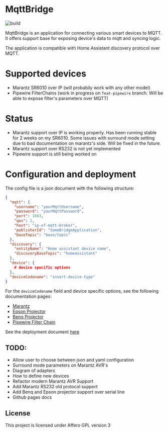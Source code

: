 # MqttBridge
![build](https://github.com/lucaci32u4/mqttbridge/actions/workflows/maven.yml/badge.svg)


MqttBridge is an application for connecting various smart devices to MQTT. It offers support base for exposing device's data to mqtt and syncing logic. 

The application is compatible with Home Assistant discovery protocol over MQTT.

# Supported devices 
 * Marantz SR6010 over IP (will probabily work with any other model)
 * Pipewire FilterChains (work in progress on `feat-pipewire` branch. Will be able to expose filter's parameters over MQTT)

# Status

 * Marantz support over IP is working properly. Has been running stable for 2 weeks on my SR6010. Some issues with surround mode setting due to bad documentation on marantz's side. Will be fixed in the future. 
 * Marantz support over RS232 is not yet implemented
 * Pipewire support is still being worked on

# Configuration and deployment

The config file is a json document with the following structure:

```json
{
  "mqtt": {
    "username": "yourMqttUsername",
    "password": "yourMqttPassword",
    "port": 1883,
    "qos": 2,
    "host": "ip-of-mqtt-broker",
    "publisherId": "SomeBridgeApplication",
    "baseTopic": "base/topic"
  },
  "discovery": {
    "entityName": "Home assistant device name",
    "discoveryBaseTopic": "homeassistant"
  },
  "device": {
    # device specific options
  },
  "deviceCodename": "insert-device-type"
}
```

For the `deviceCodename` field and device specific options, see the following documentation pages:
 * [Marantz](protocols/support/marantz.md)
 * [Epson Projector](protocols/support/epson-projector.md)
 * [Benq Projector](protocols/support/benq-projector.md)
 * [Pipewire Filter Chain](protocols/support/pipewire-filter-chain.md)


See the deployment document [here](deploy/readme.md)

## TODO:

* Allow user to choose between json and yaml configuration
* Surround mode parameters on Marantz AVR's
* Diagram of adapters
* How to define new devices
* Refactor modern Marantz AVR Support
* Add Marantz RS232 old protocol support
* Add Benq and Epson projector support over serial line
* Github pages docs


## License

This project is licensed under Affero GPL version 3